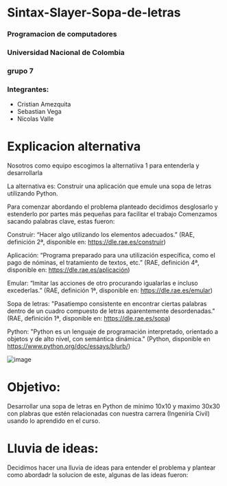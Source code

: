 # Sintax-Slayer-Sopa-de-letras

### Programacion de computadores

### Universidad Nacional de Colombia

### grupo 7

### Integrantes: 
- Cristian Amezquita
- Sebastian Vega
- Nicolas Valle

# Explicacion alternativa 
Nosotros como equipo escogimos la alternatiiva 1 para entenderla y desarrollarla

La alternativa es: Construir una aplicación que emule una sopa de letras utilizando Python.

Para comenzar abordando el problema planteado decidimos desglosarlo y estenderlo por partes más pequeñas para facilitar el trabajo
Comenzamos sacando palabras clave, estas fueron: 

Construir: “Hacer algo utilizando los elementos adecuados.” (RAE, definición 2ª, disponible en: https://dle.rae.es/construir)

Aplicación: “Programa preparado para una utilización específica, como el pago de nóminas, el tratamiento de textos, etc.” (RAE, definición 4ª, disponible en: https://dle.rae.es/aplicación)

Emular: “Imitar las acciones de otro procurando igualarlas e incluso excederlas.” (RAE, definición 1ª, disponible en: https://dle.rae.es/emular)

Sopa de letras: "Pasatiempo consistente en encontrar ciertas palabras dentro de un cuadro compuesto de letras aparentemente desordenadas." (RAE, definición 1ª, disponible en: https://dle.rae.es/sopa)

Python: "Python es un lenguaje de programación interpretado, orientado a objetos y de alto nivel, con semántica dinámica." (Python, disponible en https://www.python.org/doc/essays/blurb/)

![image](https://github.com/user-attachments/assets/d5afc8ca-5baf-4f2d-ba82-7c76509bb56f)

# Objetivo: 
Desarrollar una sopa de letras en Python de mínimo 10x10 y maximo 30x30 con plabras que estén relacionadas con nuestra carrera (Ingeniría Civil) usando lo aprendido en el curso.

# Lluvia de ideas:

Decidimos hacer una lluvia de ideas para entender el problema y plantear como abordadr la solucion de este, algunas de las ideas fueron:
